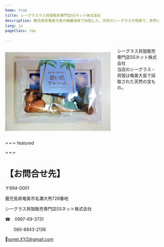 ```yaml
---
home: true
title: シーグラスラス貝殻販売専門店SSネット株式会社
description: 鹿児島県奄美大島の綺麗海岸で採取した、天然のシーグラスや貝殻で、世界にひとつだけのオリジナルフォットフレームを作成して間ませんか？シーグラスも沢山、販売しています。
lang: ja
pageClass: top

---
```


<div class="banner"><div class="container"><div class="columns"><div class="column is-3">
   
![これはオリジナルフレームキットの１個です！](./sakuseimihon-1.jpg)

</div><div class="column">
シーグラス貝殻販売専門店SSネット株式会社<br>
当店のシーグラス・貝殻は奄美大島で採取された天然の宝もの。
</div></div>
</div></div>

➣➣➣ featured

<!-- アイコン：order, 注文! -->


<!-- アイコン：heart, 案内 -->


<!-- アイコン：info, 作成見本 -->


<!-- アイコン：ssnet, SSネット -->

➣➣➣


<div class="extra"><div class="container">

# 【お問合せ先】

〒894-0001

  鹿児島県奄美市名瀬大熊728番地
  
  シーグラス貝殻販売専門店SSネット株式会社
  
   
  ☎　0997-69-3731
  
  　　080-8843-2138
    
  📧ssnet.XYZ@gmail.com

</div></div>
